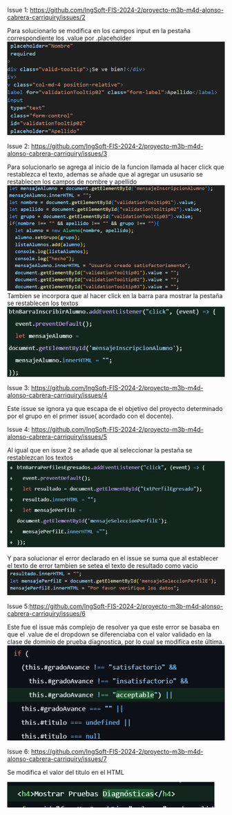 Issue 1: https://github.com/IngSoft-FIS-2024-2/proyecto-m3b-m4d-alonso-cabrera-carriquiry/issues/2

Para solucionarlo se modifica en los campos input en la pestaña correspondiente los .value por .placeholder
![alt text](image.png)

Issue 2: https://github.com/IngSoft-FIS-2024-2/proyecto-m3b-m4d-alonso-cabrera-carriquiry/issues/3

Para solucionarlo se agrega al inicio de la funcion llamada al hacer click que restablezca el texto, ademas se añade que al agregar un ususario se restablecen los campos de nombre y apellido
![alt text](image-1.png)
Tambien se incorpora que al hacer click en la barra para mostrar la pestaña se restablecen los textos
![alt text](image-2.png)


Issue 3: https://github.com/IngSoft-FIS-2024-2/proyecto-m3b-m4d-alonso-cabrera-carriquiry/issues/4

Este issue se ignora ya que escapa de el objetivo del proyecto determinado por el grupo en el primer issue( acordado con el docente).

Issue 4: https://github.com/IngSoft-FIS-2024-2/proyecto-m3b-m4d-alonso-cabrera-carriquiry/issues/5

Al igual que en issue 2 se añade que al seleccionar la pestaña se restablezcan los textos
![alt text](image-3.png)

Y para solucionar el error declarado en el issue se suma que al establecer el texto de error tambien se setea el texto de resultado como vacio
![alt text](image-4.png)

Issue 5:https://github.com/IngSoft-FIS-2024-2/proyecto-m3b-m4d-alonso-cabrera-carriquiry/issues/6

Este fue el issue más complejo de resolver ya que este error se basaba en que el .value de el dropdown se diferenciaba con el valor validado en la clase de dominio de prueba diagnostica, por lo cual se modifica este última.
![alt text](image-5.png)

Issue 6: https://github.com/IngSoft-FIS-2024-2/proyecto-m3b-m4d-alonso-cabrera-carriquiry/issues/7

Se modifica el valor del titulo en el HTML

![alt text](image-6.png)
